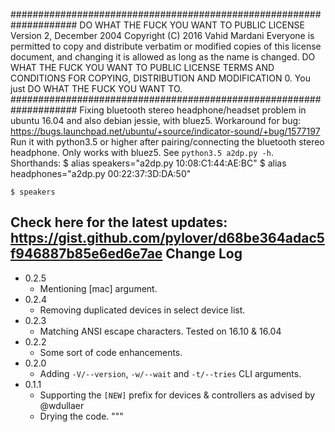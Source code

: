 
####################################################################
        DO WHAT THE FUCK YOU WANT TO PUBLIC LICENSE
                    Version 2, December 2004
 Copyright (C) 2016 Vahid Mardani
 Everyone is permitted to copy and distribute verbatim or modified
 copies of this license document, and changing it is allowed as long
 as the name is changed.
            DO WHAT THE FUCK YOU WANT TO PUBLIC LICENSE
   TERMS AND CONDITIONS FOR COPYING, DISTRIBUTION AND MODIFICATION
  0. You just DO WHAT THE FUCK YOU WANT TO.
####################################################################
Fixing bluetooth stereo headphone/headset problem in ubuntu 16.04 and also debian jessie, with bluez5.
Workaround for bug: https://bugs.launchpad.net/ubuntu/+source/indicator-sound/+bug/1577197
Run it with python3.5 or higher after pairing/connecting the bluetooth stereo headphone.
Only works with bluez5.
See `python3.5 a2dp.py -h`.
Shorthands:
    $ alias speakers="a2dp.py 10:08:C1:44:AE:BC"
    $ alias headphones="a2dp.py 00:22:37:3D:DA:50"
    
    $ speakers
Check here for the latest updates: https://gist.github.com/pylover/d68be364adac5f946887b85e6ed6e7ae
Change Log
----------
- 0.2.5
  * Mentioning [mac] argument.
- 0.2.4
  * Removing duplicated devices in select device list.
- 0.2.3
  * Matching ANSI escape characters. Tested on 16.10 & 16.04
- 0.2.2
  * Some sort of code enhancements.
- 0.2.0
  * Adding `-V/--version`, `-w/--wait` and `-t/--tries` CLI arguments.
- 0.1.1
  * Supporting the `[NEW]` prefix for devices & controllers as advised by @wdullaer
  * Drying the code.
"""